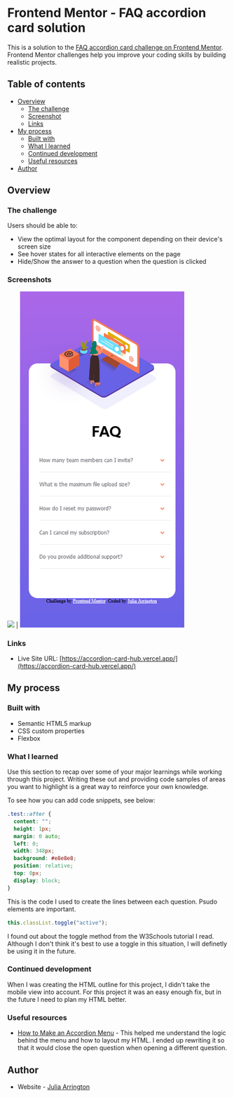 # Frontend Mentor - FAQ accordion card solution

This is a solution to the [FAQ accordion card challenge on Frontend Mentor](https://www.frontendmentor.io/challenges/faq-accordion-card-XlyjD0Oam). Frontend Mentor challenges help you improve your coding skills by building realistic projects.

## Table of contents

- [Overview](#overview)
  - [The challenge](#the-challenge)
  - [Screenshot](#screenshot)
  - [Links](#links)
- [My process](#my-process)
  - [Built with](#built-with)
  - [What I learned](#what-i-learned)
  - [Continued development](#continued-development)
  - [Useful resources](#useful-resources)
- [Author](#author)

## Overview

### The challenge

Users should be able to:

- View the optimal layout for the component depending on their device's screen size
- See hover states for all interactive elements on the page
- Hide/Show the answer to a question when the question is clicked

### Screenshots

![](images/sceenshot-desktop.png) | ![](images/screenshot-mobile.png)

### Links

- Live Site URL: [https://accordion-card-hub.vercel.app/](https://accordion-card-hub.vercel.app/)

## My process

### Built with

- Semantic HTML5 markup
- CSS custom properties
- Flexbox

### What I learned

Use this section to recap over some of your major learnings while working through this project. Writing these out and providing code samples of areas you want to highlight is a great way to reinforce your own knowledge.

To see how you can add code snippets, see below:

```css
.test::after {
  content: "";
  height: 1px;
  margin: 0 auto;
  left: 0;
  width: 348px;
  background: #e8e8e8;
  position: relative;
  top: 0px;
  display: block;
}
```

This is the code I used to create the lines between each question. Psudo elements are important.

```js
this.classList.toggle("active");
```

I found out about the toggle method from the W3Schools tutorial I read. Although I don't think it's best to use a toggle in this situation, I will definetly be using it in the future.

### Continued development

When I was creating the HTML outline for this project, I didn't take the mobile view into account. For this project it was an easy enough fix, but in the future I need to plan my HTML better.

### Useful resources

- [How to Make an Accordion Menu](https://www.w3schools.com/howto/howto_js_accordion.asp) - This helped me understand the logic behind the menu and how to layout my HTML. I ended up rewriting it so that it would close the open question when opening a different question.

## Author

- Website - [Julia Arrington](https://www.juliaarrington.com)
